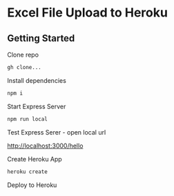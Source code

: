 # Excel File Upload to Heroku

## Getting Started


Clone repo

```bash
gh clone...
```

Install dependencies

```bash
npm i
```

Start Express Server

```bash
npm run local
```

Test Express Serer - open local url

[http://localhost:3000/hello](http://localhost:3000/hello)

Create Heroku App

```bash
heroku create
```

Deploy to Heroku
```bash

```
